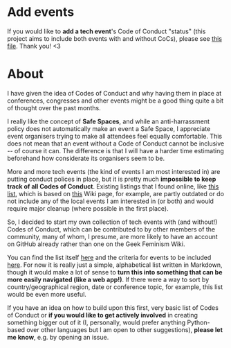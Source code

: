# Add events

If you would like to **add a tech event**'s Code of Conduct "status" (this project aims to include both events with and without CoCs), please see [this file](events.md). Thank you! <3



# About

I have given the idea of Codes of Conduct and why having them in place at conferences, congresses and other events might be a good thing quite a bit of thought over the past months.

I really like the concept of **Safe Spaces**, and while an anti-harrassment policy does not automatically make an event a Safe Space, I appreciate event organisers trying to make all attendees feel equally comfortable. This does not mean that an event without a Code of Conduct cannot be inclusive -- of course it can. The difference is that I will have a harder time estimating beforehand how considerate its organisers seem to be.

More and more tech events (the kind of events I am most interested in) are putting conduct polices in place, but it is pretty much **impossible to keep track of all Codes of Conduct**. Existing listings that I found online, like [this list](http://adainitiative.org/what-we-do/conference-policies/), which is based on [this](http://geekfeminism.wikia.com/wiki/Conference_anti-harassment/Adoption) Wiki page, for example, are partly outdated or do not include any of the local events I am interested in (or both) and would require major cleanup (where possible in the first place).

So, I decided to start my own collection of tech events with (and without!) Codes of Conduct, which can be contributed to by other members of the community, many of whom, I presume, are more likely to have an account on GitHub already rather than one on the  Geek Feminism Wiki.

You can find the list itself [here](events.md) and the criteria for events to be included [here](criteria.md). For now it is really just a simple, alphabetical list written in Markdown, though it would make a lot of sense to **turn this into something that can be more easily navigated (like a web app!)**. If there were a way to sort by country/geographical region, date or conference topic, for example, this list would be even more useful.

If you have an idea on how to build upon this first, very basic list of Codes of Conduct or **if you would like to get actively involved** in creating something bigger out of it (I, personally, would prefer anything Python-based over other languages but I am open to other suggestions), **please let me know**, e.g. by opening an issue.
